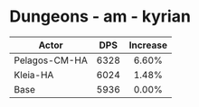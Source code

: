 # Dungeons - am - kyrian
| Actor | DPS | Increase |
|---|:---:|:---:|
|Pelagos-CM-HA|6328|6.60%|
|Kleia-HA|6024|1.48%|
|Base|5936|0.00%|
